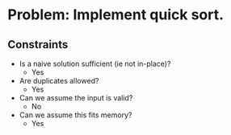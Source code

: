 # Problem: Implement quick sort.
## Constraints
* Is a naive solution sufficient (ie not in-place)?
  * Yes
* Are duplicates allowed?
  * Yes
* Can we assume the input is valid?
  * No
* Can we assume this fits memory?
  * Yes

